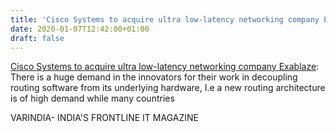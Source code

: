 ```yaml
---
title: 'Cisco Systems to acquire ultra low-latency networking company Exablaze'
date: 2020-01-07T12:42:00+01:00
draft: false
---
```


[Cisco Systems to acquire ultra low-latency networking company Exablaze](https://varindia.com/news/cisco-systems-to-acquire-ultra-lowlatency-networking-exablaze#.XhRuhTdsQac.blogger): There is a huge demand in the innovators for their work in decoupling routing software from its underlying hardware, I.e a new routing architecture is of high demand while many countries  
  
VARINDIA- INDIA'S FRONTLINE IT MAGAZINE